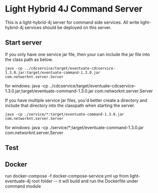 # Light Hybrid 4J Command Server

This is a light-hybrid-4j server for command side services. All write light-hybrid-4j
services should be deployed on this server.


## Start server

If you only have one service jar file, then your can include the jar file into the
class path as below.

```
java -cp ../cdcservice/target/eventuate-cdcservice-1.3.0.jar:target/eventuate-command-1.3.0.jar com.networknt.server.Server
```

for windows:
java -cp ../cdcservice/target/eventuate-cdcservice-1.3.0.jar;target/eventuate-command-1.3.0.jar com.networknt.server.Server


If you have multiple service jar files, you'd better create a directory and include
that directory into the classpath when starting the server.

```
java -cp ./service/*:target/eventuate-command-1.3.0.jar com.networknt.server.Server
```

for windows:
java -cp ./service/*;target/eventuate-command-1.3.0.jar com.networknt.server.Server


## Test

## Docker
run docker-compose -f docker-compose-service.yml up from light-eventuate-4j root folder
  -- it will build and run the Dockerfile under command module